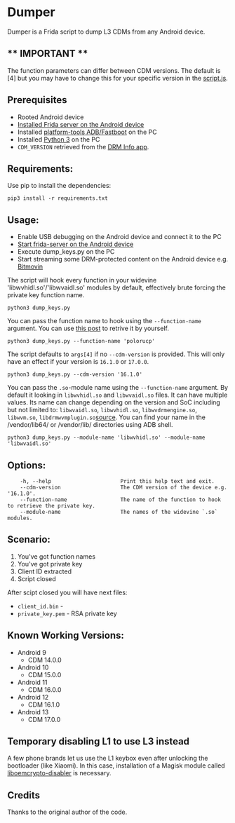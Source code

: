 # Dumper

Dumper is a Frida script to dump L3 CDMs from any Android device.

## ** IMPORTANT **
The function parameters can differ between CDM versions. The default is [4] but you may have to change this for your specific version in the [script.js](./Helpers/script.js).

## Prerequisites
- Rooted Android device
- [Installed Frida server on the Android device]((https://frida.re/docs/android/))
- Installed [platform-tools ADB/Fastboot](https://developer.android.com/studio/releases/platform-tools) on the PC
- Installed [Python 3](https://www.python.org/downloads/) on the PC
- `CDM_VERSION` retrieved from the [DRM Info app](https://play.google.com/store/apps/details?id=com.androidfung.drminfo).

## Requirements:
Use pip to install the dependencies:

`pip3 install -r requirements.txt`

## Usage:

* Enable USB debugging on the Android device and connect it to the PC
* [Start frida-server on the Android device](https://frida.re/docs/android/)
* Execute dump_keys.py on the PC
* Start streaming some DRM-protected content on the Android device e.g. [Bitmovin](https://bitmovin.com/demos/drm)

The script will hook every function in your widevine 'libwvhidl.so'/'libwvaidl.so' modules by default, effectively brute forcing the private key function name.
```
python3 dump_keys.py
```

You can pass the function name to hook using the `--function-name` argument. You can use [this post](https://forum.videohelp.com/threads/404219-How-To-Dump-L3-CDM-From-Android-Device-s-(ONLY-Talk-About-Dumping-L3-CDMS)/page6#post2646150) to retrive it by yourself.
```
python3 dump_keys.py --function-name 'polorucp'
```

The script defaults to `args[4]` if no `--cdm-version` is provided. This will only have an effect if your version is `16.1.0` or `17.0.0`.

```
python3 dump_keys.py --cdm-version '16.1.0'
```

You can pass the `.so`-module name using the `--function-name` argument. By default it looking in `libwvhidl.so` and `libwvaidl.so` files. It can have multiple values. Its name can change depending on the version and SoC including but not limited to: `libwvaidl.so`, `libwvhidl.so`, `libwvdrmengine.so`, `libwvm.so`, `libdrmwvmplugin.so`[source](https://arxiv.org/abs/2204.09298). You can find your name in the /vendor/lib64/ or /vendor/lib/ directories using ADB shell.

```
python3 dump_keys.py --module-name 'libwvhidl.so' --module-name 'libwvaidl.so'
```


## Options:
```
    -h, --help                      Print this help text and exit.
    --cdm-version                   The CDM version of the device e.g. '16.1.0'.
    --function-name                 The name of the function to hook to retrieve the private key.
    --module-name                   The names of the widevine `.so` modules.
```

## Scenario:
1. You've got function names
2. You've got private key
3. Client ID extracted
4. Script closed

After scipt closed you will have next files:
- `client_id.bin` - 
- `private_key.pem` - RSA private key

## Known Working Versions:
* Android 9
    * CDM 14.0.0
* Android 10
    * CDM 15.0.0
* Android 11
    * CDM 16.0.0
* Android 12
    * CDM 16.1.0
* Android 13
    * CDM 17.0.0

## Temporary disabling L1 to use L3 instead
A few phone brands let us use the L1 keybox even after unlocking the bootloader (like Xiaomi). In this case, installation of a Magisk module called [liboemcrypto-disabler](https://github.com/umylive/liboemcrypto-disabler) is necessary.

## Credits
Thanks to the original author of the code.
